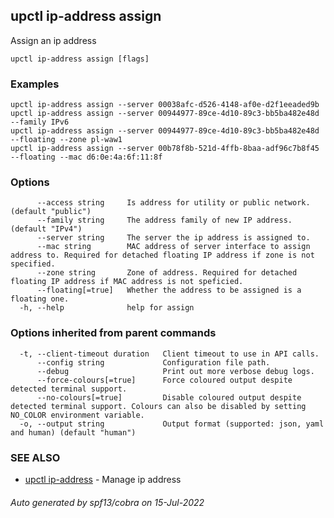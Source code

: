 ## upctl ip-address assign

Assign an ip address

```
upctl ip-address assign [flags]
```

### Examples

```
upctl ip-address assign --server 00038afc-d526-4148-af0e-d2f1eeaded9b
upctl ip-address assign --server 00944977-89ce-4d10-89c3-bb5ba482e48d --family IPv6
upctl ip-address assign --server 00944977-89ce-4d10-89c3-bb5ba482e48d --floating --zone pl-waw1
upctl ip-address assign --server 00b78f8b-521d-4ffb-8baa-adf96c7b8f45 --floating --mac d6:0e:4a:6f:11:8f
```

### Options

```
      --access string     Is address for utility or public network. (default "public")
      --family string     The address family of new IP address. (default "IPv4")
      --server string     The server the ip address is assigned to.
      --mac string        MAC address of server interface to assign address to. Required for detached floating IP address if zone is not specified.
      --zone string       Zone of address. Required for detached floating IP address if MAC address is not speficied.
      --floating[=true]   Whether the address to be assigned is a floating one.
  -h, --help              help for assign
```

### Options inherited from parent commands

```
  -t, --client-timeout duration   Client timeout to use in API calls.
      --config string             Configuration file path.
      --debug                     Print out more verbose debug logs.
      --force-colours[=true]      Force coloured output despite detected terminal support.
      --no-colours[=true]         Disable coloured output despite detected terminal support. Colours can also be disabled by setting NO_COLOR environment variable.
  -o, --output string             Output format (supported: json, yaml and human) (default "human")
```

### SEE ALSO

* [upctl ip-address](upctl_ip-address.md)	 - Manage ip address

###### Auto generated by spf13/cobra on 15-Jul-2022
